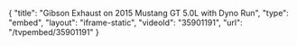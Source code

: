 {
    "title": "Gibson Exhaust on 2015 Mustang GT 5.0L with Dyno Run",
    "type": "embed",
    "layout": "iframe-static",
    "videoId": "35901191",
    "url": "\/tvpembed\/35901191"
}